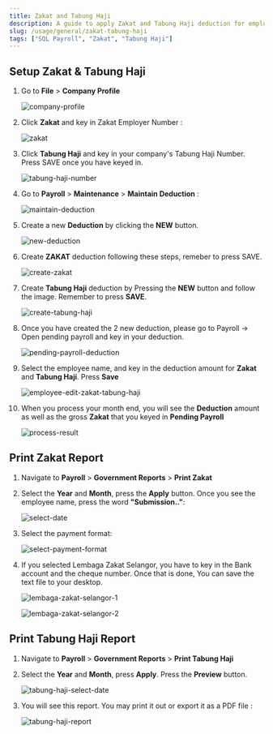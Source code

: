 ```yaml
---
title: Zakat and Tabung Haji
description: A guide to apply Zakat and Tabung Haji deduction for employee
slug: /usage/general/zakat-tabung-haji
tags: ["SQL Payroll", "Zakat", "Tabung Haji"]
---
```


## Setup Zakat & Tabung Haji

1. Go to **File** > **Company Profile**

    ![company-profile](../../../static/img/usage/general/zakat-tabung-haji/company-profile.png)

2. Click **Zakat** and key in Zakat Employer Number :

    ![zakat](../../../static/img/usage/general/zakat-tabung-haji/zakat.png)

3. Click **Tabung Haji** and key in your company's Tabung Haji Number. Press SAVE once you have keyed in.

    ![tabung-haji-number](../../../static/img/usage/general/zakat-tabung-haji/tabung-haji-number.png)

4. Go to **Payroll** > **Maintenance** > **Maintain Deduction** :

    ![maintain-deduction](../../../static/img/usage/general/zakat-tabung-haji/maintain-deduction.png)

5. Create a new **Deduction** by clicking the **NEW** button.

    ![new-deduction](../../../static/img/usage/general/zakat-tabung-haji/new-deduction.png)

6. Create **ZAKAT** deduction following these steps, remeber to press SAVE.

    ![create-zakat](../../../static/img/usage/general/zakat-tabung-haji/create-zakat.png)

7. Create **Tabung Haji** deduction by Pressing the **NEW** button and follow the image. Remember to press **SAVE**.

    ![create-tabung-haji](../../../static/img/usage/general/zakat-tabung-haji/create-tabung-haji.png)

8. Once you have created the 2 new deduction, please go to Payroll -> Open pending payroll and key in your deduction.

    ![pending-payroll-deduction](../../../static/img/usage/general/zakat-tabung-haji/pending-payroll-deduction.png)

9. Select the employee name, and key in the deduction amount for **Zakat** and **Tabung Haji**. Press **Save**

    ![employee-edit-zakat-tabung-haji](../../../static/img/usage/general/zakat-tabung-haji/employee-edit-zakat-tabung-haji.png)

10. When you process your month end, you will see the **Deduction** amount as well as the gross **Zakat** that you keyed in **Pending Payroll**

    ![process-result](../../../static/img/usage/general/zakat-tabung-haji/process-result.png)

## Print Zakat Report

1. Navigate to **Payroll** > **Government Reports** > **Print Zakat**

2. Select the **Year** and **Month**, press the **Apply** button. Once you see the employee name, press the word **"Submission.."**:

    ![select-date](../../../static/img/usage/general/zakat-tabung-haji/select-date.png)

3. Select the payment format:

    ![select-payment-format](../../../static/img/usage/general/zakat-tabung-haji/select-payment-format.png)

4. If you selected Lembaga Zakat Selangor, you have to key in the Bank account and the cheque number. Once that is done, You can save the text file to your desktop.

    ![lembaga-zakat-selangor-1](../../../static/img/usage/general/zakat-tabung-haji/lembaga-zakat-selangor-1.png)

    ![lembaga-zakat-selangor-2](../../../static/img/usage/general/zakat-tabung-haji/lembaga-zakat-selangor-2.png)

## Print Tabung Haji Report

1. Navigate to **Payroll** > **Government Reports** > **Print Tabung Haji**

2. Select the **Year** and **Month**, press **Apply**. Press the **Preview** button.

    ![tabung-haji-select-date](../../../static/img/usage/general/zakat-tabung-haji/tabung-haji-select-date.png)

3. You will see this report. You may print it out or export it as a PDF file :

    ![tabung-haji-report](../../../static/img/usage/general/zakat-tabung-haji/tabung-haji-report.png)
